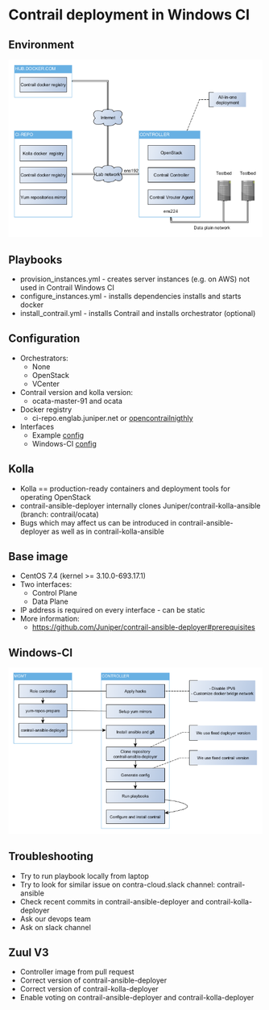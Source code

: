 # Contrail deployment in Windows CI

## Environment

![Windows CI Environment](Environment.png)

## Playbooks

* provision_instances.yml - creates server instances (e.g. on AWS) not used in Contrail Windows CI
* configure_instances.yml - installs dependencies installs and starts docker
* install_contrail.yml - installs Contrail and installs orchestrator (optional)

## Configuration

* Orchestrators:
  * None
  * OpenStack
  * VCenter
* Contrail version and kolla version:
  * ocata-master-91 and ocata
* Docker registry
  * ci-repo.englab.juniper.net or [opencontrailnigthly](https://hub.docker.com/u/opencontrailnightly/)
* Interfaces
  * Example [config](https://github.com/Juniper/contrail-ansible-deployer/blob/master/config/)
  * Windows-CI [config](https://github.com/Juniper/contrail-windows-ci/blob/development/ansible/roles/contrail-ansible-deployer/templates/instances.j2)

## Kolla

* Kolla == production-ready containers and deployment tools for operating OpenStack
* contrail-ansible-deployer internally clones Juniper/contrail-kolla-ansible (branch: contrail/ocata)
* Bugs which may affect us can be introduced in contrail-ansible-deployer as well as in contrail-kolla-ansible

## Base image

* CentOS 7.4 (kernel >= 3.10.0-693.17.1)
* Two interfaces:
  * Control Plane
  * Data Plane
* IP address is required on every interface - can be static
* More information:
  * https://github.com/Juniper/contrail-ansible-deployer#prerequisites

## Windows-CI

![Controller Deployment Flow](ControllerDeployment.png)

## Troubleshooting

* Try to run playbook locally from laptop
* Try to look for similar issue on contra-cloud.slack channel: contrail-ansible
* Check recent commits in contrail-ansible-deployer and contrail-kolla-deployer
* Ask our devops team
* Ask on slack channel

## Zuul V3

* Controller image from pull request
* Correct version of contrail-ansible-deployer
* Correct version of contrail-kolla-deployer
* Enable voting on contrail-ansible-deployer and contrail-kolla-deployer